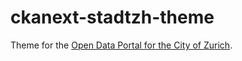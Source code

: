 ckanext-stadtzh-theme
=====================

Theme for the [Open Data Portal for the City of Zurich](https://data.stadt-zuerich.ch/).
